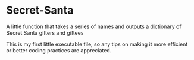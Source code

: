 # Secret-Santa
A little function that takes a series of names and outputs a dictionary of Secret Santa gifters and giftees

This is my first little executable file, so any tips on making it more efficient or better coding practices are appreciated.

